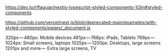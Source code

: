 https://dev.to/rffaguiar/nextjs-typescript-styled-components-1i3m#styled-components

https://github.com/vercel/next.js/blob/deprecated-main/examples/with-styled-components/pages/_document.js

320px — 480px: Mobile devices
481px — 768px: iPads, Tablets
769px — 1024px: Small screens, laptops
1025px — 1200px: Desktops, large screens
1201px and more —  Extra large screens, TV
